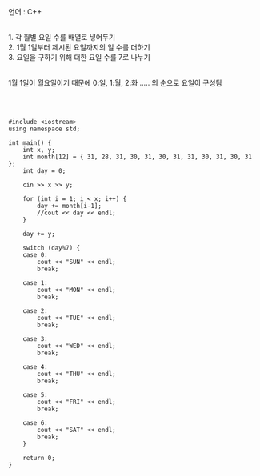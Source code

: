 언어 : C++


<br>
1. 각 월별 요일 수를 배열로 넣어두기 <br>
2. 1월 1일부터 제시된 요일까지의 일 수를 더하기 <br>
3. 요일을 구하기 위해 더한 요일 수를 7로 나누기 <br>

<br>

1월 1일이 월요일이기 때문에 0:일, 1:월, 2:화 ..... 의 순으로 요일이 구성됨

<br>
<br>

~~~
#include <iostream>
using namespace std;

int main() {
	int x, y;
	int month[12] = { 31, 28, 31, 30, 31, 30, 31, 31, 30, 31, 30, 31 };
	int day = 0;

	cin >> x >> y;

	for (int i = 1; i < x; i++) {
		day += month[i-1];
		//cout << day << endl;
	}

	day += y;

	switch (day%7) {
	case 0:
		cout << "SUN" << endl;
		break;

	case 1:
		cout << "MON" << endl;
		break;

	case 2:
		cout << "TUE" << endl;
		break;

	case 3:
		cout << "WED" << endl;
		break;

	case 4:
		cout << "THU" << endl;
		break;

	case 5:
		cout << "FRI" << endl;
		break;

	case 6:
		cout << "SAT" << endl;
		break;
	}

	return 0;
}
~~~

